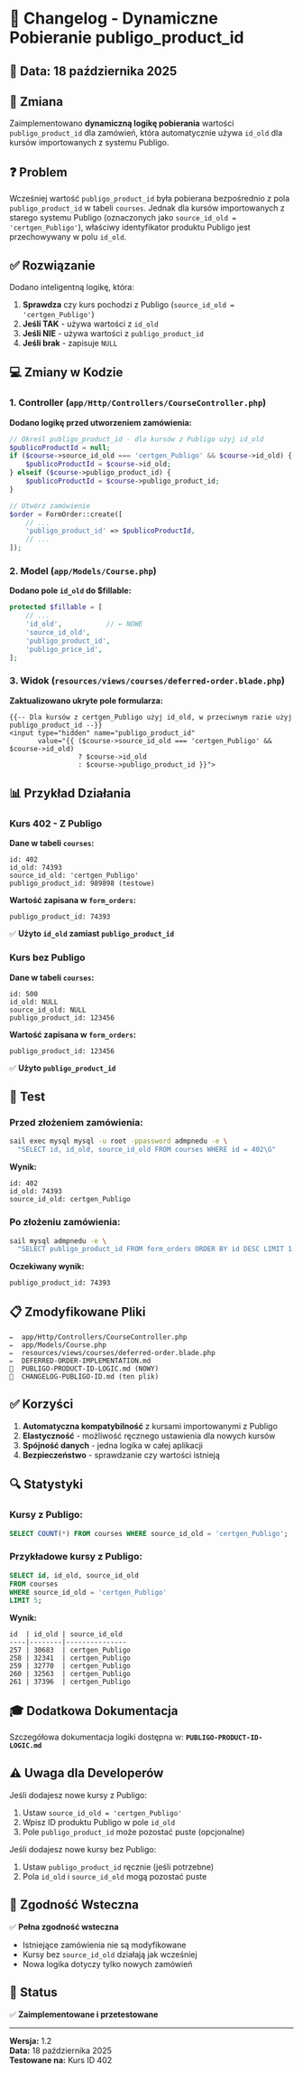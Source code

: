 # 🔄 Changelog - Dynamiczne Pobieranie publigo_product_id

## 📅 Data: 18 października 2025

## 🎯 Zmiana

Zaimplementowano **dynamiczną logikę pobierania** wartości `publigo_product_id` dla zamówień, która automatycznie używa `id_old` dla kursów importowanych z systemu Publigo.

## ❓ Problem

Wcześniej wartość `publigo_product_id` była pobierana bezpośrednio z pola `publigo_product_id` w tabeli `courses`. Jednak dla kursów importowanych z starego systemu Publigo (oznaczonych jako `source_id_old = 'certgen_Publigo'`), właściwy identyfikator produktu Publigo jest przechowywany w polu `id_old`.

## ✅ Rozwiązanie

Dodano inteligentną logikę, która:
1. **Sprawdza** czy kurs pochodzi z Publigo (`source_id_old = 'certgen_Publigo'`)
2. **Jeśli TAK** - używa wartości z `id_old`
3. **Jeśli NIE** - używa wartości z `publigo_product_id`
4. **Jeśli brak** - zapisuje `NULL`

## 💻 Zmiany w Kodzie

### 1. Controller (`app/Http/Controllers/CourseController.php`)

**Dodano logikę przed utworzeniem zamówienia:**

```php
// Określ publigo_product_id - dla kursów z Publigo użyj id_old
$publicoProductId = null;
if ($course->source_id_old === 'certgen_Publigo' && $course->id_old) {
    $publicoProductId = $course->id_old;
} elseif ($course->publigo_product_id) {
    $publicoProductId = $course->publigo_product_id;
}

// Utwórz zamówienie
$order = FormOrder::create([
    // ...
    'publigo_product_id' => $publicoProductId,
    // ...
]);
```

### 2. Model (`app/Models/Course.php`)

**Dodano pole `id_old` do $fillable:**

```php
protected $fillable = [
    // ...
    'id_old',           // ← NOWE
    'source_id_old',
    'publigo_product_id',
    'publigo_price_id',
];
```

### 3. Widok (`resources/views/courses/deferred-order.blade.php`)

**Zaktualizowano ukryte pole formularza:**

```blade
{{-- Dla kursów z certgen_Publigo użyj id_old, w przeciwnym razie użyj publigo_product_id --}}
<input type="hidden" name="publigo_product_id" 
       value="{{ ($course->source_id_old === 'certgen_Publigo' && $course->id_old) 
                 ? $course->id_old 
                 : $course->publigo_product_id }}">
```

## 📊 Przykład Działania

### Kurs 402 - Z Publigo

**Dane w tabeli `courses`:**
```
id: 402
id_old: 74393
source_id_old: 'certgen_Publigo'
publigo_product_id: 989898 (testowe)
```

**Wartość zapisana w `form_orders`:**
```
publigo_product_id: 74393
```
✅ **Użyto `id_old` zamiast `publigo_product_id`**

### Kurs bez Publigo

**Dane w tabeli `courses`:**
```
id: 500
id_old: NULL
source_id_old: NULL
publigo_product_id: 123456
```

**Wartość zapisana w `form_orders`:**
```
publigo_product_id: 123456
```
✅ **Użyto `publigo_product_id`**

## 🧪 Test

### Przed złożeniem zamówienia:
```bash
sail exec mysql mysql -u root -ppassword admpnedu -e \
  "SELECT id, id_old, source_id_old FROM courses WHERE id = 402\G"
```

**Wynik:**
```
id: 402
id_old: 74393
source_id_old: certgen_Publigo
```

### Po złożeniu zamówienia:
```bash
sail mysql admpnedu -e \
  "SELECT publigo_product_id FROM form_orders ORDER BY id DESC LIMIT 1;"
```

**Oczekiwany wynik:**
```
publigo_product_id: 74393
```

## 📋 Zmodyfikowane Pliki

```
✏️  app/Http/Controllers/CourseController.php
✏️  app/Models/Course.php
✏️  resources/views/courses/deferred-order.blade.php
✏️  DEFERRED-ORDER-IMPLEMENTATION.md
📄  PUBLIGO-PRODUCT-ID-LOGIC.md (NOWY)
📄  CHANGELOG-PUBLIGO-ID.md (ten plik)
```

## ✅ Korzyści

1. **Automatyczna kompatybilność** z kursami importowanymi z Publigo
2. **Elastyczność** - możliwość ręcznego ustawienia dla nowych kursów
3. **Spójność danych** - jedna logika w całej aplikacji
4. **Bezpieczeństwo** - sprawdzanie czy wartości istnieją

## 🔍 Statystyki

### Kursy z Publigo:
```sql
SELECT COUNT(*) FROM courses WHERE source_id_old = 'certgen_Publigo';
```

### Przykładowe kursy z Publigo:
```sql
SELECT id, id_old, source_id_old 
FROM courses 
WHERE source_id_old = 'certgen_Publigo' 
LIMIT 5;
```

**Wynik:**
```
id  | id_old | source_id_old
----|--------|---------------
257 | 30683  | certgen_Publigo
258 | 32341  | certgen_Publigo
259 | 32770  | certgen_Publigo
260 | 32563  | certgen_Publigo
261 | 37396  | certgen_Publigo
```

## 🎓 Dodatkowa Dokumentacja

Szczegółowa dokumentacja logiki dostępna w:
**`PUBLIGO-PRODUCT-ID-LOGIC.md`**

## ⚠️ Uwaga dla Developerów

Jeśli dodajesz nowe kursy z Publigo:
1. Ustaw `source_id_old = 'certgen_Publigo'`
2. Wpisz ID produktu Publigo w pole `id_old`
3. Pole `publigo_product_id` może pozostać puste (opcjonalne)

Jeśli dodajesz nowe kursy bez Publigo:
1. Ustaw `publigo_product_id` ręcznie (jeśli potrzebne)
2. Pola `id_old` i `source_id_old` mogą pozostać puste

## 🔐 Zgodność Wsteczna

✅ **Pełna zgodność wsteczna**
- Istniejące zamówienia nie są modyfikowane
- Kursy bez `source_id_old` działają jak wcześniej
- Nowa logika dotyczy tylko nowych zamówień

## 🚀 Status

✅ **Zaimplementowane i przetestowane**

---

**Wersja:** 1.2  
**Data:** 18 października 2025  
**Testowane na:** Kurs ID 402


